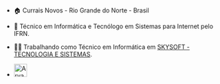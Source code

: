 
- 🏠 Currais Novos - Rio Grande do Norte - Brasil 

- 🏫 Técnico em Informática e Tecnólogo em Sistemas para Internet pelo IFRN.

- 👨‍💻 Trabalhando como Técnico em Informática em [SKYSOFT - TECNOLOGIA E SISTEMAS](https://www.skysoft.net.br/site/).

- <a href="https://dev.to/_aryangomes">
  <img src="https://d2fltix0v2e0sb.cloudfront.net/dev-badge.svg" alt="Aryan Gomes's DEV Profile" height="30" width="30">
</a>
